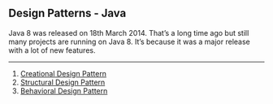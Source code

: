 <h2>Design Patterns - Java</h2>
<div>Java 8 was released on 18th March 2014. That’s a long time ago but still many projects are running on Java 8. It’s because it was a major release with a lot of new features.</div>
<hr>

<ol>
<li><a href="#creational-design-pattern-home">Creational Design Pattern</a></li>
  <li><a href="#structural-design-pattern-home">Structural Design Pattern</a></li>
  <li><a href="#behavioral-design-pattern-home">Behavioral Design Pattern</a></li>
</ol>




